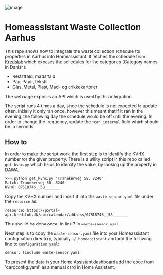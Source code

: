 ![image](https://github.com/user-attachments/assets/39c5c30a-3eaa-444b-b9c1-8f8ab1c21e76)

# Homeassistant Waste Collection Aarhus

This repo shows how to integrate the waste collection schedule for properties in Aarhus into Homeassistant. It fetches the schedule from [Kredsløb](https://www.kredslob.dk/produkter-og-services/genbrug-og-affald/affaldsbeholdere/toemmekalender) which exposes the schedules for the categories (Category names in Danish):

- Restaffald, madaffald
- Pap, Papir, tekstil
- Glas, Metal, Plast, Mad- og drikkekartoner

The webpage exposes an API which is used by this integration.

The script runs 4 times a day, since the schedule is not expected to update often. Initially it only ran once, however this meant that if it ran in the evening, the following day the schedule would be off until the evening.
In order to change the frequency, update the `scan_interval` field which should be in seconds.

## How to

In order to make the script work, the first step is to identify the KVHX number for the given property. There is a utility script in this repo called `get_kvhx.py` which helps to identify the value, by looking up the property in DAWA.

```
>>> python get_kvhx.py "Tranekærvej 58, 8240"
Match: Tranekærvej 58, 8240
KVHX: 07518746__58_______
```

Copy the KVHX number and insert it into the `waste-sensor.yaml` file under the `resource` as:

```
resource: https://portal-api.kredslob.dk/api/calendar/address/07518746__58_______
```

This should be done once, in line 7 in `waste-sensor.yaml`

Next step is to copy the `waste-sensor.yaml` file into your Homeassistant configuration directory, typically `~/.homeassistant` and add the following line to `configuration.yaml`:

```
sensor: !include waste-sensor.yaml
```
To present the data in your Home Assistant dashboard add the code from 'cardconfig.yaml' as a manual card in Home Assistant.

